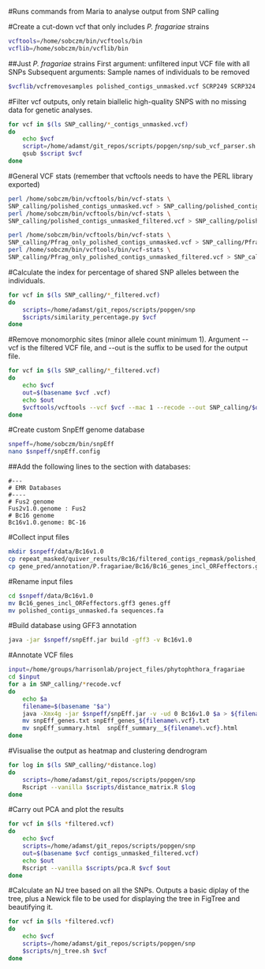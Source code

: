 #Runs commands from Maria to analyse output from SNP calling

#Create a cut-down vcf that only includes *P. fragariae* strains

```bash
vcftools=/home/sobczm/bin/vcftools/bin
vcflib=/home/sobczm/bin/vcflib/bin
```

##Just *P. fragariae* strains
First argument: unfiltered input VCF file with all SNPs
Subsequent arguments: Sample names of individuals to be removed

```bash
$vcflib/vcfremovesamples polished_contigs_unmasked.vcf SCRP249 SCRP324 SCRP333 > Pfrag_only_polished_contigs_unmasked.vcf
```

#Filter vcf outputs, only retain biallelic high-quality SNPS with no missing data for genetic analyses.

```bash
for vcf in $(ls SNP_calling/*_contigs_unmasked.vcf)
do
    echo $vcf
    script=/home/adamst/git_repos/scripts/popgen/snp/sub_vcf_parser.sh
    qsub $script $vcf
done
```

#General VCF stats (remember that vcftools needs to have the PERL library exported)

```bash
perl /home/sobczm/bin/vcftools/bin/vcf-stats \
SNP_calling/polished_contigs_unmasked.vcf > SNP_calling/polished_contigs_unmasked.stat
perl /home/sobczm/bin/vcftools/bin/vcf-stats \
SNP_calling/polished_contigs_unmasked_filtered.vcf > SNP_calling/polished_contigs_unmasked_filtered.stat

perl /home/sobczm/bin/vcftools/bin/vcf-stats \
SNP_calling/Pfrag_only_polished_contigs_unmasked.vcf > SNP_calling/Pfrag_only_polished_contigs_unmasked.stat
perl /home/sobczm/bin/vcftools/bin/vcf-stats \
SNP_calling/Pfrag_only_polished_contigs_unmasked_filtered.vcf > SNP_calling/Pfrag_only_polished_contigs_unmasked_filtered.stat
```

#Calculate the index for percentage of shared SNP alleles between the individuals.

```bash
for vcf in $(ls SNP_calling/*_filtered.vcf)
do
    scripts=/home/adamst/git_repos/scripts/popgen/snp
    $scripts/similarity_percentage.py $vcf
done
```

#Remove monomorphic sites (minor allele count minimum 1). Argument --vcf is the filtered VCF file, and --out is the suffix to be used for the output file.

```bash
for vcf in $(ls SNP_calling/*_filtered.vcf)
do
    echo $vcf
    out=$(basename $vcf .vcf)
    echo $out
    $vcftools/vcftools --vcf $vcf --mac 1 --recode --out SNP_calling/$out
done
```

#Create custom SnpEff genome database

```bash
snpeff=/home/sobczm/bin/snpEff
nano $snpeff/snpEff.config
```

##Add the following lines to the section with databases:

```
#---
# EMR Databases
#----
# Fus2 genome
Fus2v1.0.genome : Fus2
# Bc16 genome
Bc16v1.0.genome: BC-16
```

#Collect input files

```bash
mkdir $snpeff/data/Bc16v1.0
cp repeat_masked/quiver_results/Bc16/filtered_contigs_repmask/polished_contigs_unmasked.fa $snpeff/data/Bc16v1.0
cp gene_pred/annotation/P.fragariae/Bc16/Bc16_genes_incl_ORFeffectors.gff3 $snpeff/data/Bc16v1.0
```

#Rename input files

```bash
cd $snpeff/data/Bc16v1.0
mv Bc16_genes_incl_ORFeffectors.gff3 genes.gff
mv polished_contigs_unmasked.fa sequences.fa
```

#Build database using GFF3 annotation

```bash
java -jar $snpeff/snpEff.jar build -gff3 -v Bc16v1.0
```

#Annotate VCF files

```bash
input=/home/groups/harrisonlab/project_files/phytophthora_fragariae
cd $input
for a in SNP_calling/*recode.vcf
do
    echo $a
    filename=$(basename "$a")
    java -Xmx4g -jar $snpeff/snpEff.jar -v -ud 0 Bc16v1.0 $a > ${filename%.vcf}_annotated.vcf
    mv snpEff_genes.txt snpEff_genes_${filename%.vcf}.txt
    mv snpEff_summary.html  snpEff_summary__${filename%.vcf}.html
done
```

#Visualise the output as heatmap and clustering dendrogram

```bash
for log in $(ls SNP_calling/*distance.log)
do
    scripts=/home/adamst/git_repos/scripts/popgen/snp
    Rscript --vanilla $scripts/distance_matrix.R $log
done
```

#Carry out PCA and plot the results

```bash
for vcf in $(ls *filtered.vcf)
do
    echo $vcf
    scripts=/home/adamst/git_repos/scripts/popgen/snp
    out=$(basename $vcf contigs_unmasked_filtered.vcf)
    echo $out
    Rscript --vanilla $scripts/pca.R $vcf $out
done
```

#Calculate an NJ tree based on all the SNPs. Outputs a basic diplay of the tree, plus a Newick file to be used for displaying the tree in FigTree and beautifying it.

```bash
for vcf in $(ls *filtered.vcf)
do
    echo $vcf
    scripts=/home/adamst/git_repos/scripts/popgen/snp
    $scripts/nj_tree.sh $vcf
done
```
